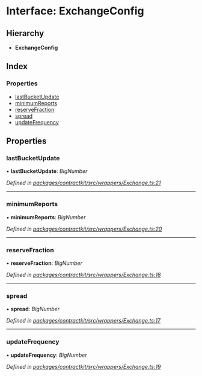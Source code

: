 # Interface: ExchangeConfig

## Hierarchy

* **ExchangeConfig**

## Index

### Properties

* [lastBucketUpdate](_contractkit_src_wrappers_exchange_.exchangeconfig.md#lastbucketupdate)
* [minimumReports](_contractkit_src_wrappers_exchange_.exchangeconfig.md#minimumreports)
* [reserveFraction](_contractkit_src_wrappers_exchange_.exchangeconfig.md#reservefraction)
* [spread](_contractkit_src_wrappers_exchange_.exchangeconfig.md#spread)
* [updateFrequency](_contractkit_src_wrappers_exchange_.exchangeconfig.md#updatefrequency)

## Properties

###  lastBucketUpdate

• **lastBucketUpdate**: *BigNumber*

*Defined in [packages/contractkit/src/wrappers/Exchange.ts:21](https://github.com/celo-org/celo-monorepo/blob/master/packages/contractkit/src/wrappers/Exchange.ts#L21)*

___

###  minimumReports

• **minimumReports**: *BigNumber*

*Defined in [packages/contractkit/src/wrappers/Exchange.ts:20](https://github.com/celo-org/celo-monorepo/blob/master/packages/contractkit/src/wrappers/Exchange.ts#L20)*

___

###  reserveFraction

• **reserveFraction**: *BigNumber*

*Defined in [packages/contractkit/src/wrappers/Exchange.ts:18](https://github.com/celo-org/celo-monorepo/blob/master/packages/contractkit/src/wrappers/Exchange.ts#L18)*

___

###  spread

• **spread**: *BigNumber*

*Defined in [packages/contractkit/src/wrappers/Exchange.ts:17](https://github.com/celo-org/celo-monorepo/blob/master/packages/contractkit/src/wrappers/Exchange.ts#L17)*

___

###  updateFrequency

• **updateFrequency**: *BigNumber*

*Defined in [packages/contractkit/src/wrappers/Exchange.ts:19](https://github.com/celo-org/celo-monorepo/blob/master/packages/contractkit/src/wrappers/Exchange.ts#L19)*
